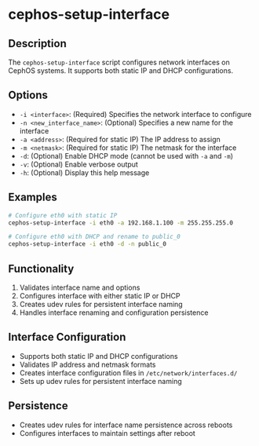 # cephos-setup-interface

## Description
The `cephos-setup-interface` script configures network interfaces on CephOS systems. It supports both static IP and DHCP configurations.

## Options
- `-i <interface>`: (Required) Specifies the network interface to configure
- `-n <new_interface_name>`: (Optional) Specifies a new name for the interface
- `-a <address>`: (Required for static IP) The IP address to assign
- `-m <netmask>`: (Required for static IP) The netmask for the interface
- `-d`: (Optional) Enable DHCP mode (cannot be used with `-a` and `-m`)
- `-v`: (Optional) Enable verbose output
- `-h`: (Optional) Display this help message

## Examples
```bash
# Configure eth0 with static IP
cephos-setup-interface -i eth0 -a 192.168.1.100 -m 255.255.255.0

# Configure eth0 with DHCP and rename to public_0
cephos-setup-interface -i eth0 -d -n public_0
```

## Functionality
1. Validates interface name and options
1. Configures interface with either static IP or DHCP
1. Creates udev rules for persistent interface naming
1. Handles interface renaming and configuration persistence

## Interface Configuration
- Supports both static IP and DHCP configurations
- Validates IP address and netmask formats
- Creates interface configuration files in `/etc/network/interfaces.d/`
- Sets up udev rules for persistent interface naming

## Persistence
- Creates udev rules for interface name persistence across reboots
- Configures interfaces to maintain settings after reboot
